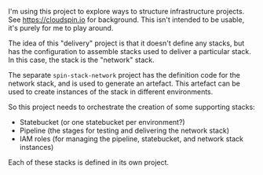 
I'm using this project to explore ways to structure infrastructure projects. See https://cloudspin.io for background. This isn't intended to be usable, it's purely for me to play around.

The idea of this "delivery" project is that it doesn't define any stacks, but has the configuration to assemble stacks used to deliver a particular stack. In this case, the stack is the "network" stack.

The separate `spin-stack-network` project has the definition code for the network stack, and is used to generate an artefact. This artefact can be used to create instances of the stack in different environments.

So this project needs to orchestrate the creation of some supporting stacks:

- Statebucket (or one statebucket per environment?)
- Pipeline (the stages for testing and delivering the network stack)
- IAM roles (for managing the pipeline, statebucket, and network stack instances)

Each of these stacks is defined in its own project.
